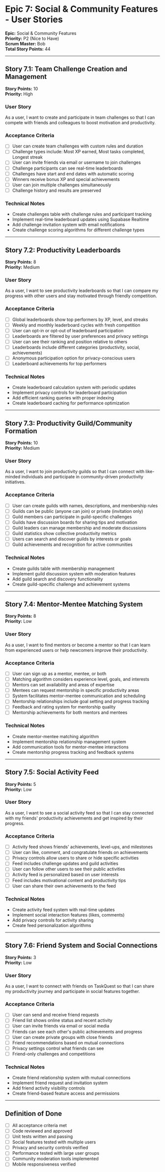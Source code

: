 # Epic 7: Social & Community Features - User Stories

**Epic:** Social & Community Features  
**Priority:** P2 (Nice to Have)  
**Scrum Master:** Bob  
**Total Story Points:** 44

---

## Story 7.1: Team Challenge Creation and Management
**Story Points:** 10  
**Priority:** High

### User Story
As a user, I want to create and participate in team challenges so that I can compete with friends and colleagues to boost motivation and productivity.

### Acceptance Criteria
- [ ] User can create team challenges with custom rules and duration
- [ ] Challenge types include: Most XP earned, Most tasks completed, Longest streak
- [ ] User can invite friends via email or username to join challenges
- [ ] Challenge participants can see real-time leaderboards
- [ ] Challenges have start and end dates with automatic scoring
- [ ] Winners receive bonus XP and special achievements
- [ ] User can join multiple challenges simultaneously
- [ ] Challenge history and results are preserved

### Technical Notes
- Create challenges table with challenge rules and participant tracking
- Implement real-time leaderboard updates using Supabase Realtime
- Add challenge invitation system with email notifications
- Create challenge scoring algorithms for different challenge types

---

## Story 7.2: Productivity Leaderboards
**Story Points:** 8  
**Priority:** Medium

### User Story
As a user, I want to see productivity leaderboards so that I can compare my progress with other users and stay motivated through friendly competition.

### Acceptance Criteria
- [ ] Global leaderboards show top performers by XP, level, and streaks
- [ ] Weekly and monthly leaderboard cycles with fresh competition
- [ ] User can opt-in or opt-out of leaderboard participation
- [ ] Leaderboards are filtered by user preferences and privacy settings
- [ ] User can see their ranking and position relative to others
- [ ] Leaderboards include different categories (productivity, social, achievements)
- [ ] Anonymous participation option for privacy-conscious users
- [ ] Leaderboard achievements for top performers

### Technical Notes
- Create leaderboard calculation system with periodic updates
- Implement privacy controls for leaderboard participation
- Add efficient ranking queries with proper indexing
- Create leaderboard caching for performance optimization

---

## Story 7.3: Productivity Guild/Community Formation
**Story Points:** 10  
**Priority:** Medium

### User Story
As a user, I want to join productivity guilds so that I can connect with like-minded individuals and participate in community-driven productivity initiatives.

### Acceptance Criteria
- [ ] User can create guilds with names, descriptions, and membership rules
- [ ] Guilds can be public (anyone can join) or private (invitation only)
- [ ] Guild members can participate in guild-specific challenges
- [ ] Guilds have discussion boards for sharing tips and motivation
- [ ] Guild leaders can manage membership and moderate discussions
- [ ] Guild statistics show collective productivity metrics
- [ ] Users can search and discover guilds by interests or goals
- [ ] Guild achievements and recognition for active communities

### Technical Notes
- Create guilds table with membership management
- Implement guild discussion system with moderation features
- Add guild search and discovery functionality
- Create guild-specific challenge and achievement systems

---

## Story 7.4: Mentor-Mentee Matching System
**Story Points:** 8  
**Priority:** Low

### User Story
As a user, I want to find mentors or become a mentor so that I can learn from experienced users or help newcomers improve their productivity.

### Acceptance Criteria
- [ ] User can sign up as a mentor, mentee, or both
- [ ] Matching algorithm considers experience level, goals, and interests
- [ ] Mentors can set availability and areas of expertise
- [ ] Mentees can request mentorship in specific productivity areas
- [ ] System facilitates mentor-mentee communication and scheduling
- [ ] Mentorship relationships include goal setting and progress tracking
- [ ] Feedback and rating system for mentorship quality
- [ ] Mentorship achievements for both mentors and mentees

### Technical Notes
- Create mentor-mentee matching algorithm
- Implement mentorship relationship management system
- Add communication tools for mentor-mentee interactions
- Create mentorship progress tracking and feedback systems

---

## Story 7.5: Social Activity Feed
**Story Points:** 5  
**Priority:** Low

### User Story
As a user, I want to see a social activity feed so that I can stay connected with my friends' productivity achievements and get inspired by their progress.

### Acceptance Criteria
- [ ] Activity feed shows friends' achievements, level-ups, and milestones
- [ ] User can like, comment, and congratulate friends on achievements
- [ ] Privacy controls allow users to share or hide specific activities
- [ ] Feed includes challenge updates and guild activities
- [ ] User can follow other users to see their public activities
- [ ] Activity feed is personalized based on user interests
- [ ] Feed includes motivational content and productivity tips
- [ ] User can share their own achievements to the feed

### Technical Notes
- Create activity feed system with real-time updates
- Implement social interaction features (likes, comments)
- Add privacy controls for activity sharing
- Create feed personalization algorithms

---

## Story 7.6: Friend System and Social Connections
**Story Points:** 3  
**Priority:** Low

### User Story
As a user, I want to connect with friends on TaskQuest so that I can share my productivity journey and participate in social features together.

### Acceptance Criteria
- [ ] User can send and receive friend requests
- [ ] Friend list shows online status and recent activity
- [ ] User can invite friends via email or social media
- [ ] Friends can see each other's public achievements and progress
- [ ] User can create private groups with close friends
- [ ] Friend recommendations based on mutual connections
- [ ] Privacy settings control what friends can see
- [ ] Friend-only challenges and competitions

### Technical Notes
- Create friend relationship system with mutual connections
- Implement friend request and invitation system
- Add friend activity visibility controls
- Create friend-based feature access and permissions

---

## Definition of Done
- [ ] All acceptance criteria met
- [ ] Code reviewed and approved
- [ ] Unit tests written and passing
- [ ] Social features tested with multiple users
- [ ] Privacy and security controls verified
- [ ] Performance tested with large user groups
- [ ] Community moderation tools implemented
- [ ] Mobile responsiveness verified
